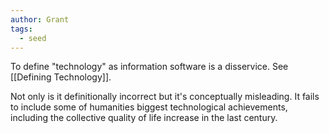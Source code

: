 ```yaml
---
author: Grant
tags:
  - seed
---
```


To define "technology" as information software is a disservice. See [[Defining Technology]].

Not only is it definitionally incorrect but it's conceptually misleading. It fails to include some of humanities biggest technological achievements, including the collective quality of life increase in the last century.
